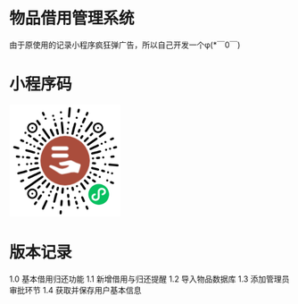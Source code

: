 # 物品借用管理系统
由于原使用的记录小程序疯狂弹广告，所以自己开发一个φ(*￣0￣)

# 小程序码
<img src="https://github.com/Mr-Pao/BorrowingManagement/blob/main/%E5%B0%8F%E7%A8%8B%E5%BA%8F%E7%A0%81.jpg"  width="200" height="200" align="bottom" />

# 版本记录
1.0 基本借用归还功能 
1.1 新增借用与归还提醒 
1.2 导入物品数据库 
1.3 添加管理员审批环节
1.4 获取并保存用户基本信息
